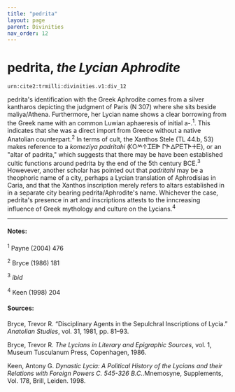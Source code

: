 ```yaml
---
title: "pedrita"
layout: page
parent: Divinities
nav_order: 12
---
```




# pedrita, *the Lycian Aphrodite*

`urn:cite2:trmilli:divinities.v1:div_12`

pedrita's identification with the Greek Aphrodite comes from a silver kantharos depicting the judgment of Paris (N 307) where she sits beside maliya/Athena. Furthermore, her Lycian name shows a clear borrowing from the Greek name with an common Luwian aphaeresis of initial a-.<sup>1</sup>. This indicates that she was a direct import from Greece without a native Anatolian counterpart.<sup>2</sup> In terms of cult, the Xanthos Stele (TL 44.b, 53) makes reference to a *komeziya padritahi* (𐊋𐊒𐊎𐊁𐊈𐊆𐊊𐊀 𐊓𐊀𐊅𐊕𐊆𐊗𐊀𐊛𐊆), or an "altar of padrita," which suggests that there may be have been established cultic functions around pedrita by the end of the 5th century BCE.<sup>3</sup> Howevever, another scholar has pointed out that *padritahi* may be a theophoric name of a city, perhaps a Lycian translation of Aphrodisias in Caria, and that the Xanthos inscription merely refers to altars established in in a separate city bearing pedrita/Aphrodite's name. Whichever the case, pedrita's presence in art and inscriptions attests to the inncreasing influence of Greek mythology and culture on the Lycians.<sup>4</sup>

--------------------

#### Notes:

<sup>1</sup> Payne (2004) 476

<sup>2</sup> Bryce (1986) 181

<sup>3</sup> *ibid*

<sup>4</sup> Keen (1998) 204

#### Sources: 
Bryce, Trevor R. “Disciplinary Agents in the Sepulchral Inscriptions of Lycia.” *Anatolian Studies*, vol. 31, 1981, pp. 81–93.

Bryce, Trevor R. *The Lycians in Literary and Epigraphic Sources*, vol. 1, Museum Tusculanum Press, Copenhagen, 1986.

Keen, Antony G. *Dynastic Lycia: A Political History of the Lycians and their Relations with Foreign Powers C. 545-326 B.C.*.Mnemosyne, Supplements, Vol. 178, Brill, Leiden. 1998.

